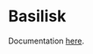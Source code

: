 # Basilisk

Documentation [here](https://wallytutor.github.io/WallyToolbox.jl/dev/Teaching/Basilisk/Basilisk/).
